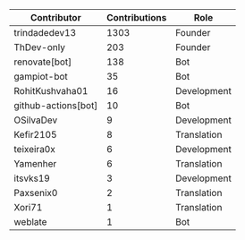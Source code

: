 | Contributor | Contributions | Role |
| ------------ | -------------- | ---- |
| trindadedev13 | 1303 | Founder |
| ThDev-only | 203 | Founder |
| renovate[bot] | 138 | Bot |
| gampiot-bot | 35 | Bot |
| RohitKushvaha01 | 16 | Development |
| github-actions[bot] | 10 | Bot |
| OSilvaDev | 9 | Development |
| Kefir2105 | 8 | Translation |
| teixeira0x | 6 | Development |
| Yamenher | 6 | Translation |
| itsvks19 | 3 | Development |
| Paxsenix0 | 2 | Translation |
| Xori71 | 1 | Translation |
| weblate | 1 | Bot |
